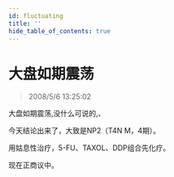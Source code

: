 ```yaml
---
id: fluctuating
title: ''
hide_table_of_contents: true
---
```


# 大盘如期震荡

> 2008/5/6 13:25:02

<div style={{color: '#CC0000', fontWeight: '500', fontSize: '32px', lineHeight: '180%'}}>

大盘如期震荡,没什么可说的,、

 

今天结论出来了，大致是NP2（T4N M，4期）。

 

用姑息性治疗，5-FU、TAXOL、DDP组合先化疗。

 

现在正商议中。
</div>